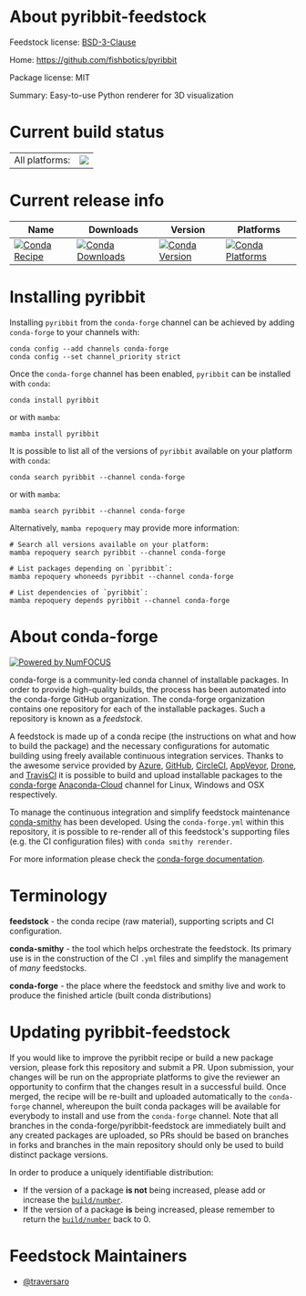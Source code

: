 About pyribbit-feedstock
========================

Feedstock license: [BSD-3-Clause](https://github.com/conda-forge/pyribbit-feedstock/blob/main/LICENSE.txt)

Home: https://github.com/fishbotics/pyribbit

Package license: MIT

Summary: Easy-to-use Python renderer for 3D visualization

Current build status
====================


<table><tr><td>All platforms:</td>
    <td>
      <a href="https://dev.azure.com/conda-forge/feedstock-builds/_build/latest?definitionId=19189&branchName=main">
        <img src="https://dev.azure.com/conda-forge/feedstock-builds/_apis/build/status/pyribbit-feedstock?branchName=main">
      </a>
    </td>
  </tr>
</table>

Current release info
====================

| Name | Downloads | Version | Platforms |
| --- | --- | --- | --- |
| [![Conda Recipe](https://img.shields.io/badge/recipe-pyribbit-green.svg)](https://anaconda.org/conda-forge/pyribbit) | [![Conda Downloads](https://img.shields.io/conda/dn/conda-forge/pyribbit.svg)](https://anaconda.org/conda-forge/pyribbit) | [![Conda Version](https://img.shields.io/conda/vn/conda-forge/pyribbit.svg)](https://anaconda.org/conda-forge/pyribbit) | [![Conda Platforms](https://img.shields.io/conda/pn/conda-forge/pyribbit.svg)](https://anaconda.org/conda-forge/pyribbit) |

Installing pyribbit
===================

Installing `pyribbit` from the `conda-forge` channel can be achieved by adding `conda-forge` to your channels with:

```
conda config --add channels conda-forge
conda config --set channel_priority strict
```

Once the `conda-forge` channel has been enabled, `pyribbit` can be installed with `conda`:

```
conda install pyribbit
```

or with `mamba`:

```
mamba install pyribbit
```

It is possible to list all of the versions of `pyribbit` available on your platform with `conda`:

```
conda search pyribbit --channel conda-forge
```

or with `mamba`:

```
mamba search pyribbit --channel conda-forge
```

Alternatively, `mamba repoquery` may provide more information:

```
# Search all versions available on your platform:
mamba repoquery search pyribbit --channel conda-forge

# List packages depending on `pyribbit`:
mamba repoquery whoneeds pyribbit --channel conda-forge

# List dependencies of `pyribbit`:
mamba repoquery depends pyribbit --channel conda-forge
```


About conda-forge
=================

[![Powered by
NumFOCUS](https://img.shields.io/badge/powered%20by-NumFOCUS-orange.svg?style=flat&colorA=E1523D&colorB=007D8A)](https://numfocus.org)

conda-forge is a community-led conda channel of installable packages.
In order to provide high-quality builds, the process has been automated into the
conda-forge GitHub organization. The conda-forge organization contains one repository
for each of the installable packages. Such a repository is known as a *feedstock*.

A feedstock is made up of a conda recipe (the instructions on what and how to build
the package) and the necessary configurations for automatic building using freely
available continuous integration services. Thanks to the awesome service provided by
[Azure](https://azure.microsoft.com/en-us/services/devops/), [GitHub](https://github.com/),
[CircleCI](https://circleci.com/), [AppVeyor](https://www.appveyor.com/),
[Drone](https://cloud.drone.io/welcome), and [TravisCI](https://travis-ci.com/)
it is possible to build and upload installable packages to the
[conda-forge](https://anaconda.org/conda-forge) [Anaconda-Cloud](https://anaconda.org/)
channel for Linux, Windows and OSX respectively.

To manage the continuous integration and simplify feedstock maintenance
[conda-smithy](https://github.com/conda-forge/conda-smithy) has been developed.
Using the ``conda-forge.yml`` within this repository, it is possible to re-render all of
this feedstock's supporting files (e.g. the CI configuration files) with ``conda smithy rerender``.

For more information please check the [conda-forge documentation](https://conda-forge.org/docs/).

Terminology
===========

**feedstock** - the conda recipe (raw material), supporting scripts and CI configuration.

**conda-smithy** - the tool which helps orchestrate the feedstock.
                   Its primary use is in the construction of the CI ``.yml`` files
                   and simplify the management of *many* feedstocks.

**conda-forge** - the place where the feedstock and smithy live and work to
                  produce the finished article (built conda distributions)


Updating pyribbit-feedstock
===========================

If you would like to improve the pyribbit recipe or build a new
package version, please fork this repository and submit a PR. Upon submission,
your changes will be run on the appropriate platforms to give the reviewer an
opportunity to confirm that the changes result in a successful build. Once
merged, the recipe will be re-built and uploaded automatically to the
`conda-forge` channel, whereupon the built conda packages will be available for
everybody to install and use from the `conda-forge` channel.
Note that all branches in the conda-forge/pyribbit-feedstock are
immediately built and any created packages are uploaded, so PRs should be based
on branches in forks and branches in the main repository should only be used to
build distinct package versions.

In order to produce a uniquely identifiable distribution:
 * If the version of a package **is not** being increased, please add or increase
   the [``build/number``](https://docs.conda.io/projects/conda-build/en/latest/resources/define-metadata.html#build-number-and-string).
 * If the version of a package **is** being increased, please remember to return
   the [``build/number``](https://docs.conda.io/projects/conda-build/en/latest/resources/define-metadata.html#build-number-and-string)
   back to 0.

Feedstock Maintainers
=====================

* [@traversaro](https://github.com/traversaro/)


